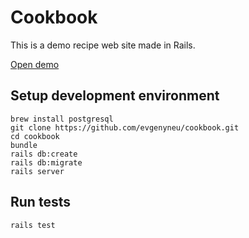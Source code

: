 # Cookbook

This is a demo recipe web site made in Rails.

[Open demo](https://evgenii-cookbook.herokuapp.com/)

## Setup development environment

```
brew install postgresql
git clone https://github.com/evgenyneu/cookbook.git
cd cookbook
bundle
rails db:create
rails db:migrate
rails server
```

## Run tests

```
rails test
```
